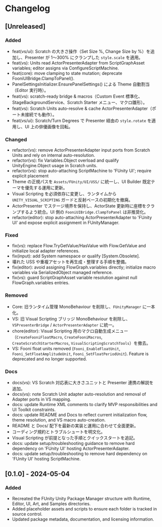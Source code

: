 # Changelog

## [Unreleased]
### Added
- feat(vs/ui): Scratch の大きさ操作（Set Size %, Change Size by %）を追加し、Presenter が 1～300% にクランプした `style.scale` を適用。
- feat(vs): Units read ActorPresenterAdapter from ScriptGraphAsset variables; editor assigns via ConfigureScriptMachine.
- feat(core): move clamping to state mutation; deprecate FooniUIBridge.ClampToPanel().
- PanelSettingsInitializer.EnsurePanelSettings() による Theme 自動割当（Editor 実行時）。
- feat(vs): scratch-ready bridge & macros（Custom Event 標準化、StageBackgroundService、Scratch Starter メニュー、マクロ雛形）。
- feat(vs): Scratch Units auto-resolve & cache ActorPresenterAdapter（ポート未接続でも動作）。
- feat(vs/ui): Scratch/Turn Degrees で Presenter 経由の `style.rotate` を適用し、UI 上の俳優画像を回転。

### Changed
- refactor(vs): remove ActorPresenterAdapter input ports from Scratch Units and rely on internal auto-resolution.
- refactor(vs): fix Variables.Object overload and qualify UnityEngine.Object usage in Scratch units.
- refactor(vs): stop auto-attaching ScriptMachine to 'FUnity UI'; require explicit placement
- Theme の正規パスを `Assets/FUnity/UI/USS/` に統一し、UI Builder 既定テーマを優先する運用に更新。
- Visual Scripting を必須依存に変更し、ランタイムから `UNITY_VISUAL_SCRIPTING` ガードと反射ベースの初期化を撤廃。
- ActorPresenter でステージ境界を保持し、ActorState 更新時に座標をクランプするよう統合。UI 側の `FooniUIBridge.ClampToPanel` は非推奨化。
- refactor(editor): stop auto-attaching ActorPresenterAdapter to 'FUnity UI' and expose explicit assignment in FUnityManager.

### Fixed
- fix(vs): replace Flow.TryGetValue/HasValue with Flow.GetValue and initialize local adapter references.
- fix(input): add System namespace or qualify [System.Obsolete].
- 壊れた USS や重複アセットを再生成・整理する手順を整備。
- fix(editor): avoid assigning FlowGraph.variables directly; initialize macro variables via SerializedObject managed reference.
- fix(vs): guard ScriptGraphAsset variable resolution against null FlowGraph.variables entries.

### Removed
- Core: 旧ランタイム管理 MonoBehaviour を削除し、`FUnityManager` に一本化。
- VS: 旧 Visual Scripting ブリッジ MonoBehaviour を削除し、`VSPresenterBridge` / `ActorPresenterAdapter` に統一。
- chore(editor): Visual Scripting 用のマクロ自動生成メニュー（`CreateFooniFloatMacro`, `CreateFooniMacros`, `CreateScratchStarterMacros`, `VisualScriptingScratchTools`）を撤去。
- VS: Fooni float units removed (`Fooni_EnableFloatUnit`, `Fooni_SetFloatAmplitudeUnit`, `Fooni_SetFloatPeriodUnit`). Feature is deprecated and no longer supported.

### Docs
- docs(vs): VS Scratch 対応表に大きさユニットと Presenter 連携の解説を追加。
- docs(vs): note Scratch Unit adapter auto-resolution and removal of Adapter ports in VS mapping.
- docs: update Runtime XML comments to clarify MVP responsibilities and UI Toolkit constraints.
- docs: update README and Docs to reflect current initialization flow, theme resolution, and VS macro auto-creation.
- README と Docs/ 配下を最新の実装と運用に合わせて全面更新。
- コーディング規約とトラブルシュートを明文化。
- Visual Scripting が前提となった手順とクイックスタートを追記。
- docs: update setup/troubleshooting guidance to remove hard dependency on 'FUnity UI' hosting ActorPresenterAdapter.
- docs: update setup/troubleshooting to remove hard dependency on 'FUnity UI' hosting ScriptMachine.

## [0.1.0] - 2024-05-04
### Added
- Recreated the FUnity Unity Package Manager structure with Runtime, Editor, UI, Art, and Samples directories.
- Added placeholder assets and scripts to ensure each folder is tracked in source control.
- Updated package metadata, documentation, and licensing information.

